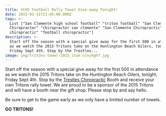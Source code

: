```yaml
---
title: SCHS Football Rally Towel Give-away Tonight!
date: 2015-03-31T21:45:00.000Z
tags: >-
  List ["San Clemente high school football" "triton football" "San Clemente
  Chiropractor" "chiropractor san clemente" "San Clemente Chiropractic" "sports
  chiropractic" "football chiropractic"]
description: >-
  Start off the season with a special give away for the first 500 in attendance
  as we watch the 2015 Tritons take on the Huntington Beach Oilers, tonight,
  Friday Sept 4th. Stop by the Trestles...
image: img/tritons-towel-2015_itok-ulnzkghf.jpg
---
```

Start off the season with a special give away for the first 500 in attendance as we watch the 2015 Tritons take on the Huntington Beach Oilers, tonight, Friday Sept 4th. Stop by the [](<>)[Trestles Chiropractic](../why-structural-chiropractic.html "Structural Shift") Booth and receive your own Tritons rally towel. We are proud to be a sponsor of the 2015 Tritons and will have a booth near the gift shop. Please stop by and say hello.

Be sure to get to the game early as we only have a limited number of towels.

**GO TRITONS!**